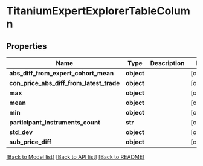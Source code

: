 # TitaniumExpertExplorerTableColumn


## Properties
Name | Type | Description | Notes
------------ | ------------- | ------------- | -------------
**abs_diff_from_expert_cohort_mean** | **object** |  | [optional] 
**con_price_abs_diff_from_latest_trade** | **object** |  | [optional] 
**max** | **object** |  | [optional] 
**mean** | **object** |  | [optional] 
**min** | **object** |  | [optional] 
**participant_instruments_count** | **str** |  | [optional] 
**std_dev** | **object** |  | [optional] 
**sub_price_diff** | **object** |  | [optional] 

[[Back to Model list]](../README.md#documentation-for-models) [[Back to API list]](../README.md#documentation-for-api-endpoints) [[Back to README]](../README.md)


